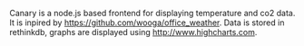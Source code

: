 Canary is a node.js based frontend for displaying temperature and co2 data. It is inpired by https://github.com/wooga/office_weather. Data is stored in rethinkdb, graphs are displayed using http://www.highcharts.com.

